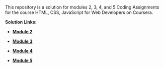 This repository is a solution for modules 2, 3, 4, and 5 Coding Assignments for the course HTML, CSS, JavaScript for Web Developers on Coursera.

<b>Solution Links:
<ul>
  <li><a href="https://hanifdrmawn.github.io/WebDev-C/Module-2/" target="_blank"><p>Module 2</p></a></li>
  <li><a href="https://hanifdrmawn.github.io/WebDev-C/Module-3/" target="_blank"><p>Module 3</p></a></li>
  <li><a href="https://hanifdrmawn.github.io/WebDev-C/Module-4/" target="_blank"><p>Module 4</p></a></li>
  <li><a href="https://hanifdrmawn.github.io/WebDev-C/Module-5/" target="_blank"><p>Module 5</p></a></li>
</ul>
